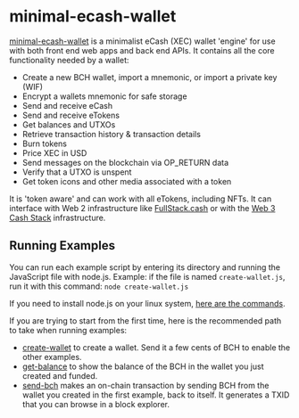 # minimal-ecash-wallet

[minimal-ecash-wallet](https://www.npmjs.com/package/minimal-ecash-wallet) is a minimalist eCash (XEC) wallet 'engine' for use with both front end web apps and back end APIs. It contains all the core functionality needed by a wallet:

- Create a new BCH wallet, import a mnemonic, or import a private key (WIF)
- Encrypt a wallets mnemonic for safe storage
- Send and receive eCash
- Send and receive eTokens
- Get balances and UTXOs
- Retrieve transaction history & transaction details
- Burn tokens
- Price XEC in USD
- Send messages on the blockchain via OP_RETURN data
- Verify that a UTXO is unspent
- Get token icons and other media associated with a token

It is 'token aware' and can work with all eTokens, including NFTs. It can interface with Web 2 infrastructure like [FullStack.cash](https://fullstack.cash) or with the [Web 3 Cash Stack](https://cashstack.info) infrastructure.

## Running Examples
You can run each example script by entering its directory and running the JavaScript file with node.js. Example: if the file is named `create-wallet.js`, run it with this command: `node create-wallet.js`

If you need to install node.js on your linux system, [here are the commands](https://gist.github.com/christroutner/a39f656850dc022b60f25c9663dd1cdd#install-nodejs).

If you are trying to start from the first time, here is the recommended path to take when running examples:
- [create-wallet](./create-wallet) to create a wallet. Send it a few cents of BCH to enable the other examples.
- [get-balance](./get-balance) to show the balance of the BCH in the wallet you just created and funded.
- [send-bch](./send-bch) makes an on-chain transaction by sending BCH from the wallet you created in the first example, back to itself. It generates a TXID that you can browse in a block explorer.
